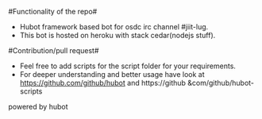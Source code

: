 #Functionality of the repo#

+ Hubot framework based bot for osdc irc channel #jiit-lug.
+ This bot is hosted on heroku with stack cedar(nodejs stuff).





#Contribution/pull request#
+ Feel free to add scripts for the script folder for your requirements.
+ For deeper understanding and better usage have look at https://github.com/github/hubot and https://github &com/github/hubot-scripts


powered by hubot

